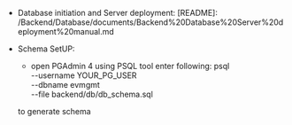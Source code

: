 - Database initiation and Server deployment: 
[README]: /Backend/Database/documents/Backend%20Database%20Server%20deployment%20manual.md
- Schema SetUP:
    - open PGAdmin 4 using PSQL tool
    enter following:
        psql \
            --username YOUR_PG_USER \
            --dbname evmgmt \
            --file backend/db/db_schema.sql
    
    to generate schema
